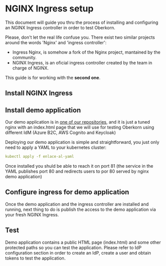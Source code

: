 # NGINX Ingress setup
This document will guide you thru the process of installing and configuring an NGINX Ingress controller in order to test Oberkorn.

Please, don't let the real life confuse you. There exist two similar projects around the words 'Nginx' and 'ingress controller':

  - Ingress Nginx, is somehow a fork of the Nginx project, mantained by the community.
  - NGINX Ingress, is an oficial ingress controller created by the team in charge of NGINX.

This guide is for working with the **second one**.

## Install NGINX Ingress

## Install demo application
Our demo application is in [one of our repositories](./demo), and it is just a tuned nginx with an index.html page that we will use for testing Oberkorn using different IdM (Azure B2C, AWS Cognito and Keycloak)

Deploying our demo application is simple and straightforward, you just only need to apply a YAML to your kubernetes cluster:

```yaml
kubectl apply -f enlace-al-yaml
```

Once installed you shuld be able to reach it on port 81 (the service in the YAML publishes port 80 and redirects users to por 80 served by nginx demo application)

## Configure ingress for demo application
Once the demo application and the ingress controller are installed and running, next thing to do is publish the access to the demo application via your fresh NGINX Ingress.

## Test
Demo application contains a public HTML page (index.html) and some other protected paths so you can test the application. Please refer to IdP configuration section in order to create an IdP, create a user and obtain tokens to test the application.

